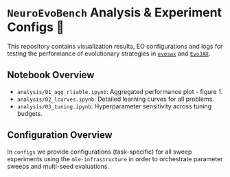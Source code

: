 # `NeuroEvoBench` Analysis & Experiment Configs 🐢

This repository contains visualization results, EO configurations and logs for testing the performance of evolutionary strategies in [`evosax`](https://github.com/RobertTLange/evosax/) and [`EvoJAX`](https://github.com/google/evojax).

## Notebook Overview

- `analysis/01_agg_rliable.ipynb`: Aggregated performance plot - figure 1.
- `analysis/02_lcurves.ipynb`: Detailed learning curves for all problems.
- `analysis/03_tuning.ipynb`: Hyperparameter sensitivity across tuning budgets.

## Configuration Overview

In `configs` we provide configurations (task-specific) for all sweep experiments using the `mle-infrastructure` in order to orchestrate parameter sweeps and multi-seed evaluations.
